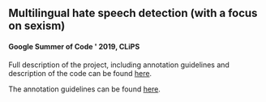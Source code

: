 ## Multilingual hate speech detection (with a focus on sexism)
#### Google Summer of Code ' 2019, CLiPS

Full description of the project, including annotation guidelines and description of the code can be found [here](https://ansable.github.io/sexism_detection_in_russian/).

The annotation guidelines can be found [here](https://ansable.github.io/sexism_detection_in_russian/guidelines.html).


